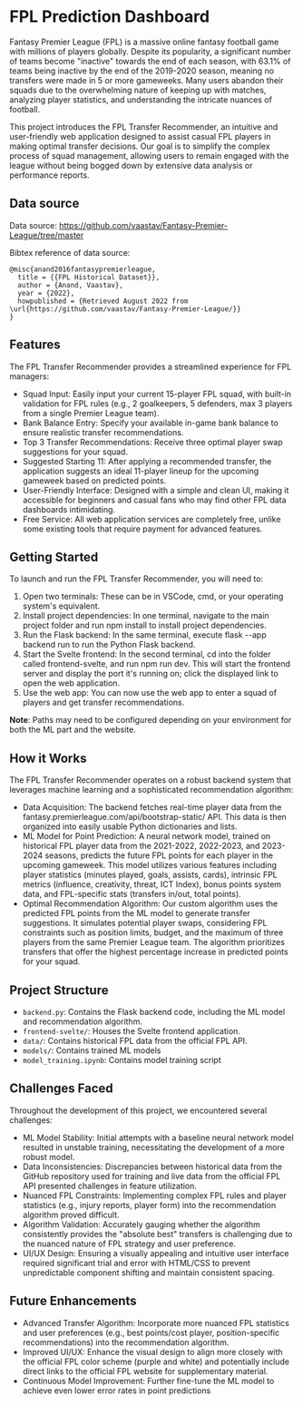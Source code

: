 # FPL Prediction Dashboard

Fantasy Premier League (FPL) is a massive online fantasy football game with millions of players globally. Despite its popularity, a significant number of teams become "inactive" towards the end of each season, with 63.1% of teams being inactive by the end of the 2019-2020 season, meaning no transfers were made in 5 or more gameweeks. Many users abandon their squads due to the overwhelming nature of keeping up with matches, analyzing player statistics, and understanding the intricate nuances of football.


This project introduces the FPL Transfer Recommender, an intuitive and user-friendly web application designed to assist casual FPL players in making optimal transfer decisions. Our goal is to simplify the complex process of squad management, allowing users to remain engaged with the league without being bogged down by extensive data analysis or performance reports.

## Data source

Data source: https://github.com/vaastav/Fantasy-Premier-League/tree/master

Bibtex reference of data source:
```
@misc{anand2016fantasypremierleague,
  title = {{FPL Historical Dataset}},
  author = {Anand, Vaastav},
  year = {2022},
  howpublished = {Retrieved August 2022 from \url{https://github.com/vaastav/Fantasy-Premier-League/}}
}
```

## Features
The FPL Transfer Recommender provides a streamlined experience for FPL managers:

- Squad Input: Easily input your current 15-player FPL squad, with built-in validation for FPL rules (e.g., 2 goalkeepers, 5 defenders, max 3 players from a single Premier League team).
- Bank Balance Entry: Specify your available in-game bank balance to ensure realistic transfer recommendations.
- Top 3 Transfer Recommendations: Receive three optimal player swap suggestions for your squad.
- Suggested Starting 11: After applying a recommended transfer, the application suggests an ideal 11-player lineup for the upcoming gameweek based on predicted points.
- User-Friendly Interface: Designed with a simple and clean UI, making it accessible for beginners and casual fans who may find other FPL data dashboards intimidating.
- Free Service: All web application services are completely free, unlike some existing tools that require payment for advanced features.

## Getting Started
To launch and run the FPL Transfer Recommender, you will need to:

1. Open two terminals: These can be in VSCode, cmd, or your operating system's equivalent.
2. Install project dependencies: In one terminal, navigate to the main project folder and run npm install to install project dependencies.
3. Run the Flask backend: In the same terminal, execute flask --app backend run to run the Python Flask backend.
4. Start the Svelte frontend: In the second terminal, cd into the folder called frontend-svelte, and run npm run dev. This will start the frontend server and display the port it's running on; click the displayed link to open the web application.
5. Use the web app: You can now use the web app to enter a squad of players and get transfer recommendations.

**Note**: Paths may need to be configured depending on your environment for both the ML part and the website.

## How it Works
The FPL Transfer Recommender operates on a robust backend system that leverages machine learning and a sophisticated recommendation algorithm:

- Data Acquisition: The backend fetches real-time player data from the fantasy.premierleague.com/api/bootstrap-static/ API. This data is then organized into easily usable Python dictionaries and lists.
- ML Model for Point Prediction: A neural network model, trained on historical FPL player data from the 2021-2022, 2022-2023, and 2023-2024 seasons, predicts the future FPL points for each player in the upcoming gameweek. This model utilizes various features including player statistics (minutes played, goals, assists, cards), intrinsic FPL metrics (influence, creativity, threat, ICT Index), bonus points system data, and FPL-specific stats (transfers in/out, total points).
- Optimal Recommendation Algorithm: Our custom algorithm uses the predicted FPL points from the ML model to generate transfer suggestions. It simulates potential player swaps, considering FPL constraints such as position limits, budget, and the maximum of three players from the same Premier League team. The algorithm prioritizes transfers that offer the highest percentage increase in predicted points for your squad.

## Project Structure
- `backend.py`: Contains the Flask backend code, including the ML model and recommendation algorithm.
- `frontend-svelte/`: Houses the Svelte frontend application.
- `data/`: Contains historical FPL data from the official FPL API.
- `models/`: Contains trained ML models
- `model_training.ipynb`: Contains model training script

## Challenges Faced
Throughout the development of this project, we encountered several challenges:

- ML Model Stability: Initial attempts with a baseline neural network model resulted in unstable training, necessitating the development of a more robust model.
- Data Inconsistencies: Discrepancies between historical data from the GitHub repository used for training and live data from the official FPL API presented challenges in feature utilization.
- Nuanced FPL Constraints: Implementing complex FPL rules and player statistics (e.g., injury reports, player form) into the recommendation algorithm proved difficult.
- Algorithm Validation: Accurately gauging whether the algorithm consistently provides the "absolute best" transfers is challenging due to the nuanced nature of FPL strategy and user preference.
- UI/UX Design: Ensuring a visually appealing and intuitive user interface required significant trial and error with HTML/CSS to prevent unpredictable component shifting and maintain consistent spacing.

## Future Enhancements
- Advanced Transfer Algorithm: Incorporate more nuanced FPL statistics and user preferences (e.g., best points/cost player, position-specific recommendations) into the recommendation algorithm.
- Improved UI/UX: Enhance the visual design to align more closely with the official FPL color scheme (purple and white) and potentially include direct links to the official FPL website for supplementary material.
- Continuous Model Improvement: Further fine-tune the ML model to achieve even lower error rates in point predictions